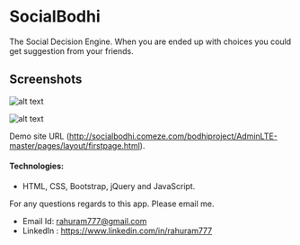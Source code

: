 ﻿# SocialBodhi
The Social Decision Engine. When you are ended up with choices you could get suggestion from your friends.

## Screenshots
![alt text](https://github.com/rahuram777/SocialBodhi/blob/master/socialbodhi/screenshots/socialbodhi.png)

![alt text](https://github.com/rahuram777/SocialBodhi/blob/master/socialbodhi/screenshots/socialbodhi1.png)

Demo site URL (http://socialbodhi.comeze.com/bodhiproject/AdminLTE-master/pages/layout/firstpage.html). 


#### Technologies: 
  - HTML, CSS, Bootstrap, jQuery and JavaScript. 


For any questions regards to this app. Please email me.

  - Email Id: rahuram777@gmail.com
  - LinkedIn : https://www.linkedin.com/in/rahuram777


